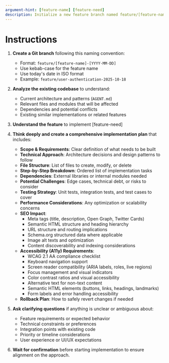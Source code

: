 ```yaml
---
argument-hint: [feature-name] [feature-need]
description: Initialize a new feature branch named feature/[feature-name]-[YYYY-MM-DD] and set up for development
---
```


# Instructions
1. **Create a Git branch** following this naming convention:
   - Format: `feature/[feature-name]-[YYYY-MM-DD]`
   - Use kebab-case for the feature name
   - Use today's date in ISO format
   - Example: `feature/user-authentication-2025-10-18`

2. **Analyze the existing codebase** to understand:
   - Current architecture and patterns (`AGENT.md`)
   - Relevant files and modules that will be affected
   - Dependencies and potential conflicts
   - Existing similar implementations or related features

3. **Understand the feature** to implement
[feature-need]

4. **Think deeply and create a comprehensive implementation plan** that includes:
   - **Scope & Requirements**: Clear definition of what needs to be built
   - **Technical Approach**: Architecture decisions and design patterns to follow
   - **File Structure**: List of files to create, modify, or delete
   - **Step-by-Step Breakdown**: Ordered list of implementation tasks
   - **Dependencies**: External libraries or internal modules needed
   - **Potential Challenges**: Edge cases, technical debt, or risks to consider
   - **Testing Strategy**: Unit tests, integration tests, and test cases to cover
   - **Performance Considerations**: Any optimization or scalability concerns
   - **SEO Impact**: 
     - Meta tags (title, description, Open Graph, Twitter Cards)
     - Semantic HTML structure and heading hierarchy
     - URL structure and routing implications
     - Schema.org structured data where applicable
     - Image alt texts and optimization
     - Content discoverability and indexing considerations
   - **Accessibility (A11y) Requirements**:
     - WCAG 2.1 AA compliance checklist
     - Keyboard navigation support
     - Screen reader compatibility (ARIA labels, roles, live regions)
     - Focus management and visual indicators
     - Color contrast ratios and visual accessibility
     - Alternative text for non-text content
     - Semantic HTML elements (buttons, links, headings, landmarks)
     - Form labels and error handling accessibility
   - **Rollback Plan**: How to safely revert changes if needed

5. **Ask clarifying questions** if anything is unclear or ambiguous about:
   - Feature requirements or expected behavior
   - Technical constraints or preferences
   - Integration points with existing code
   - Priority or timeline considerations
   - User experience or UI/UX expectations

6. **Wait for confirmation** before starting implementation to ensure alignment on the approach.